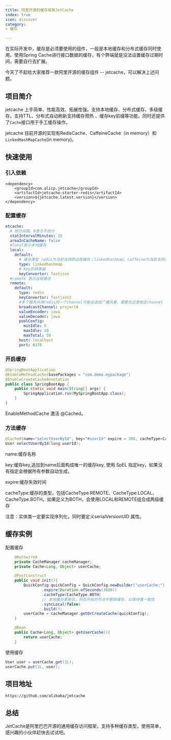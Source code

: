 ```yaml
---
title: 阿里开源的缓存框架JetCache
index: true
icon: discover
category:
- 缓存

---
```


在实际开发中，缓存是必须要使用的组件，一般是本地缓存和分布式缓存同时使用。使用Spring Cache进行接口数据的缓存，有个弊端就是没法设置缓存过期时间，需要自行去扩展。

今天了不起给大家推荐一款阿里开源的缓存组件 -- jetcache，可以解决上述问题。

## 项目简介

jetcache 上手简单、性能高效、拓展性强。支持本地缓存、分布式缓存、多级缓存，支持TTL、分布式自动刷新支持缓存预热 、缓存key前缀等功能。同时还提供了`Cache`接口用于手工缓存操作。 

jetcache 目前开源的实现有RedisCache、CaffeineCache（in memory）和`LinkedHashMapCache`(in memory)。

## 快速使用

### 引入依赖

```pom
<dependency>
    <groupId>com.alicp.jetcache</groupId>
    <artifactId>jetcache-starter-redis</artifactId>
    <version>${jetcache.latest.version}</version>
</dependency>
```

### 配置缓存

```yaml
etcache:
  # 统计间隔，0表示不统计
  statIntervalMinutes: 15
  areaInCacheName: false
  #local表示本地缓存
  local:
    default:
      # 缓存类型 redis为当前支持的远程缓存；linkedhashmap、caffeine为当前支持的本地缓存类型
      type: linkedhashmap
      # Key的转换器
      keyConvertor: fastjson
  #remote 表示远程缓存    
  remote:
    default:
      type: redis
      keyConvertor: fastjson2
      #多个服务共用redis同一个channel可能会造成广播风暴，需要在这里指定channel
      broadcastChannel: projectA
      valueEncoder: java
      valueDecoder: java
      poolConfig:
        minIdle: 5
        maxIdle: 20
        maxTotal: 50
      host: localhost
      port: 6379
```

### 开启缓存

```java
@SpringBootApplication
@EnableMethodCache(basePackages = "com.demo.mypackage")
@EnableCreateCacheAnnotation
public class SpringBootApp {
    public static void main(String[] args) {
        SpringApplication.run(MySpringBootApp.class);
    }
}
```

EnableMethodCache 激活 @Cached。

### 方法缓存

```java
@Cached(name="selectUserById", key="#userId" expire = 300, cacheType=CacheType.BOTH)
User selectUserById(long userId);
```

name:缓存名称

key:缓存key,追加到name后面构成唯一的缓存key, 使用 SpEL 指定key，如果没有指定会根据所有参数自动生成。

expire:缓存失效时间

cacheType:缓存的类型，包括CacheType.REMOTE、CacheType.LOCAL、CacheType.BOTH。如果定义为BOTH，会使用LOCAL和REMOTE组合成两级缓存

注意：实体类一定要实现序列化，同时要定义serialVersionUID 属性。

## 缓存实例

配置缓存

```java
    @Autowired
    private CacheManager cacheManager;
    private Cache<Long, Object> userCache;

    @PostConstruct
    public void init(){
        QuickConfig quickConfig = QuickConfig.newBuilder("userCache:")
                .expire(Duration.ofSeconds(3600))
                .cacheType(CacheType.BOTH)
                // 本地缓存更新后，将在所有的节点中删除缓存，以保持强一致性
                .syncLocal(false)
                .build();
        userCache = cacheManager.getOrCreateCache(quickConfig);
    }

    @Bean
    public Cache<Long, Object> getUserCache(){
        return userCache;
    }
```

使用缓存

```java
User user = userCache.get(1L);
userCache.put(1L, user);
```

## 项目地址

```
https://github.com/alibaba/jetcache
```

## 总结

JetCache是阿里巴巴开源的通用缓存访问框架，支持多种缓存类型，使用简单，感兴趣的小伙伴赶快去试试吧。
